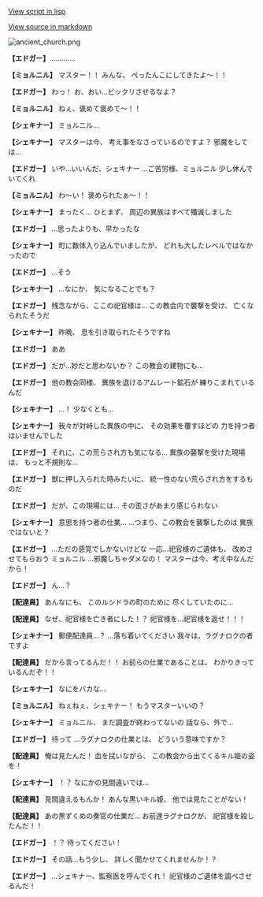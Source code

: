 [View script in lisp](../scripts/1720202.txt)

[View source in markdown](1720202.md)

![ancient_church.png](../images/backgrounds/ancient_church.png)

**【エドガー】**
…………

**【ミョルニル】**
マスター！！
みんな、
ぺったんこにしてきたよ～！！

**【エドガー】**
わっ！
お、おい…ビックリさせるなよ？

**【ミョルニル】**
ねぇ、褒めて褒めて～！！

**【シェキナー】**
ミョルニル…

**【シェキナー】**
マスターは今、
考え事をなさっているのですよ？
邪魔をしては…

**【エドガー】**
いや…いいんだ、シェキナー
…ご苦労様、ミョルニル
少し休んでいてくれ

**【ミョルニル】**
わ～い！
褒められたぁ～！！

**【シェキナー】**
まったく…
ひとまず、
周辺の異族はすべて殲滅しました

**【エドガー】**
…思ったよりも、早かったな

**【シェキナー】**
町に数体入り込んでいましたが、
どれも大したレベルではなかったので

**【エドガー】**
…そう

**【シェキナー】**
…なにか、
気になることでも？

**【エドガー】**
残念ながら、ここの祀官様は…
この教会内で襲撃を受け、
亡くなられたそうだ

**【シェキナー】**
昨晩、
息を引き取られたそうですね

**【エドガー】**
ああ

**【エドガー】**
だが…妙だと思わないか？
この教会の建物にも…

**【エドガー】**
他の教会同様、
異族を退けるアムレート鉱石が
練りこまれているんだ

**【シェキナー】**
…！
少なくとも…

**【シェキナー】**
我々が対峙した異族の中に、
その効果を覆すほどの
力を持つ者はいませんでした

**【エドガー】**
それに、この荒らされ方も気になる…
異族の襲撃を受けた現場は、
もっと不規則な…

**【エドガー】**
獣に押し入られた時みたいに、
統一性のない荒らされ方をするものだ

**【エドガー】**
だが、この現場には…
その歪さがあまり感じられない

**【シェキナー】**
意思を持つ者の仕業…
…つまり、この教会を襲撃したのは
異族ではないと？

**【エドガー】**
…ただの感覚でしかないけどな
一応…祀官様のご遺体も、
改めさせてもらおう
ミョルニル
…邪魔しちゃダメなの！
マスターは今、考え中なんだから！

**【エドガー】**
ん…？

**【配達員】**
あんなにも、
このルシドラの町のために
尽くしていたのに…

**【配達員】**
なぜ、祀官様を亡き者にした！？
祀官様を…祀官様を返せ！！！

**【シェキナー】**
郵便配達員…？
…落ち着いてください
我々は、ラグナロクの者ですよ

**【配達員】**
だから言ってるんだ！！
お前らの仕業であることは、
わかりきっているんだぞ！！

**【シェキナー】**
なにをバカな…

**【ミョルニル】**
ねぇねぇ、シェキナー！
もうマスターいいの？

**【シェキナー】**
ミョルニル、
まだ調査が終わってないの
話なら、外で…

**【エドガー】**
待って
…ラグナロクの仕業とは、
どういう意味ですか？

**【配達員】**
俺は見たんだ！
血を拭いながら、
この教会から出てくるキル姫の姿を！

**【シェキナー】**
！？
なにかの見間違いでは…

**【配達員】**
見間違えるもんか！
あんな黒いキル姫、
他では見たことがない！

**【配達員】**
あの黒ずくめの奏官の仕業だ…
お前達ラグナロクが、
祀官様を殺したんだ！！

**【エドガー】**
！？
待ってください！

**【エドガー】**
その話…もう少し、
詳しく聞かせてくれませんか！？

**【エドガー】**
…シェキナー、監察医を呼んでくれ！
祀官様のご遺体を調べさせるんだ！